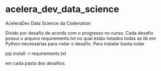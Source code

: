 # acelera_dev_data_science
AceleraDev Data Science da Codenation

Divido por desafio de acordo com o progresso no curso.
Cada desafio possui o arquivo requirements.txt no qual estão listados todas as lib em Python necessárias para rodar o desafio.
Para instalar basta rodar

pip install -r requirements.txt 

em cada pasta dos desafios.

